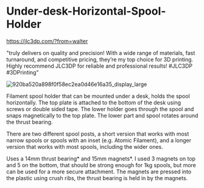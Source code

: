 # Under-desk-Horizontal-Spool-Holder

https://jlc3dp.com/?from=walter

"truly delivers on quality and precision! With a wide range of materials, fast turnaround, and competitive pricing, they’re my top choice for 3D printing. Highly recommend JLC3DP for reliable and professional results! #JLC3DP #3DPrinting"

![920ba520a898f0f58ec2ea0d46e16a35_display_large](https://github.com/user-attachments/assets/3948fd65-2963-4a64-ae6e-ecc1b9a508ad)

Filament spool holder that can be mounted under a desk, holds the spool horizontally.  The top plate is attached to the bottom of the desk using screws or double sided tape.  The lower holder goes through the spool and snaps magnetically to the top plate.  The lower part and spool rotates around the thrust bearing.

There are two different spool posts, a short version that works with most narrow spools or spools with an inset (e.g. Atomic Filament), and a longer version that works with most spools, including the wider ones.

Uses a 14mm thrust bearing* and 15mm magnets*.  I used 3 magnets on top and 5 on the bottom, that should be strong enough for 1kg spools, but more can be used for a more secure attachment.  The magnets are pressed into the plastic using crush ribs, the thrust bearing is held in by the magnets.
